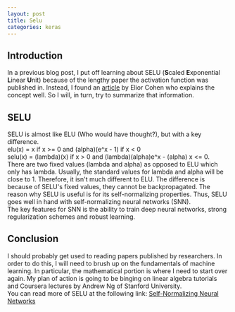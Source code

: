 ```yaml
---
layout: post
title: Selu 
categories: keras 
---
```


<h2>Introduction</h2>
<p>
In a previous blog post, I put off learning about SELU (<b>S</b>caled <b>E</b>xponential <b>L</b>inear <b>U</b>nit) because of the lengthy paper the activation function was published in. Instead, I found an <a href="https://towardsdatascience.com/selu-make-fnns-great-again-snn-8d61526802a9">article</a> by Elior Cohen who explains the concept well. So I will, in turn, try to summarize that information.
</p>

<h2>SELU</h2>
<p>
SELU is almost like ELU (Who would have thought?), but with a key difference. 
<br />
elu(x) = x if x >= 0 and (alpha)(e^x - 1) if x < 0
<br />
selu(x) = (lambda)(x) if x > 0 and (lambda)(alpha)e^x - (alpha) x <= 0. 
<br />
There are two fixed values (lambda and alpha) as opposed to ELU which only has lambda. Usually, the standard values for lambda and alpha will be close to 1. Therefore, it isn't much different to ELU. The difference is because of SELU's fixed values, they cannot be backpropagated. The reason why SELU is useful is for its self-normalizing properties. Thus, SELU goes well in hand with self-normalizing neural networks (SNN). 
<br />
The key features for SNN is the ability to train deep neural networks, strong regularization schemes and robust learning.
</p>

<h2>Conclusion</h2>
<p>
I should probably get used to reading papers published by researchers. In order to do this, I will need to brush up on the fundamentals of machine learning. In particular, the mathematical portion is where I need to start over again. My plan of action is going to be binging on linear algebra tutorials and Coursera lectures by Andrew Ng of Stanford University.
<br />
You can read more of SELU at the following link:  <a href="https://arxiv.org/abs/1706.02515">Self-Normalizing Neural Networks</a>
</p>
